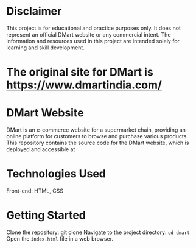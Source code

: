 # Disclaimer
This project is for educational and practice purposes only. It does not represent an official DMart website or any commercial intent. The information and resources used in this project are intended solely for learning and skill development.

# The original site for DMart is https://www.dmartindia.com/

# DMart Website
DMart is an e-commerce website for a supermarket chain, providing an online platform for customers to browse and purchase various products. This repository contains the source code for the DMart website, which is deployed and accessible at

# Technologies Used
Front-end: HTML, CSS

# Getting Started
Clone the repository: git clone 
Navigate to the project directory: `cd dmart`
Open the `index.html` file in a web browser.
